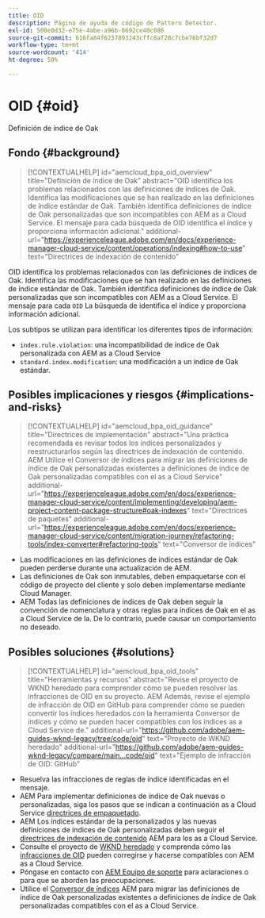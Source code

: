 ```yaml
---
title: OID
description: Página de ayuda de código de Pattern Detector.
exl-id: 500e0d32-e75e-4abe-a96b-0692ce40c086
source-git-commit: 616fa84f6237893243cffc8af28c7cbe76bf32d7
workflow-type: tm+mt
source-wordcount: '414'
ht-degree: 50%

---
```


# OID {#oid}

Definición de índice de Oak

## Fondo {#background}

>[!CONTEXTUALHELP]
>id="aemcloud_bpa_oid_overview"
>title="Definición de índice de Oak"
>abstract="OID identifica los problemas relacionados con las definiciones de índices de Oak. Identifica las modificaciones que se han realizado en las definiciones de índice estándar de Oak. También identifica definiciones de índice de Oak personalizadas que son incompatibles con AEM as a Cloud Service. El mensaje para cada búsqueda de OID identifica el índice y proporciona información adicional."
>additional-url="https://experienceleague.adobe.com/en/docs/experience-manager-cloud-service/content/operations/indexing#how-to-use" text="Directrices de indexación de contenido"

OID identifica los problemas relacionados con las definiciones de índices de Oak. Identifica las modificaciones que se han realizado en las definiciones de índice estándar de Oak. También identifica definiciones de índice de Oak personalizadas que son incompatibles con AEM as a Cloud Service. El mensaje para cada `OID` La búsqueda de identifica el índice y proporciona información adicional.

Los subtipos se utilizan para identificar los diferentes tipos de información:

* `index.rule.violation`: una incompatibilidad de índice de Oak personalizada con AEM as a Cloud Service
* `standard.index.modification`: una modificación a un índice de Oak estándar.

## Posibles implicaciones y riesgos {#implications-and-risks}

>[!CONTEXTUALHELP]
>id="aemcloud_bpa_oid_guidance"
>title="Directrices de implementación"
>abstract="Una práctica recomendada es revisar todos los índices personalizados y reestructurarlos según las directrices de indexación de contenido. AEM Utilice el Conversor de índices para migrar las definiciones de índice de Oak personalizadas existentes a definiciones de índice de Oak personalizadas compatibles con el as a Cloud Service"
>additional-url="https://experienceleague.adobe.com/en/docs/experience-manager-cloud-service/content/implementing/developing/aem-project-content-package-structure#oak-indexes" text="Directrices de paquetes"
>additional-url="https://experienceleague.adobe.com/en/docs/experience-manager-cloud-service/content/migration-journey/refactoring-tools/index-converter#refactoring-tools" text="Conversor de índices"

* Las modificaciones en las definiciones de índices estándar de Oak pueden perderse durante una actualización de AEM.
* Las definiciones de Oak son inmutables, deben empaquetarse con el código de proyecto del cliente y solo deben implementarse mediante Cloud Manager.
* AEM Todas las definiciones de índices de Oak deben seguir la convención de nomenclatura y otras reglas para índices de Oak en el as a Cloud Service de la. De lo contrario, puede causar un comportamiento no deseado.

## Posibles soluciones {#solutions}

>[!CONTEXTUALHELP]
>id="aemcloud_bpa_oid_tools"
>title="Herramientas y recursos"
>abstract="Revise el proyecto de WKND heredado para comprender cómo se pueden resolver las infracciones de OID en su proyecto. AEM Además, revise el ejemplo de infracción de OID en GitHub para comprender cómo se pueden convertir los índices heredados con la herramienta Conversor de índices y cómo se pueden hacer compatibles con los índices as a Cloud Service de."
>additional-url="https://github.com/adobe/aem-guides-wknd-legacy/tree/code/oid" text="Proyecto de WKND heredado"
>additional-url="https://github.com/adobe/aem-guides-wknd-legacy/compare/main...code/oid" text="Ejemplo de infracción de OID: GitHub"

* Resuelva las infracciones de reglas de índice identificadas en el mensaje.
* AEM Para implementar definiciones de índice de Oak nuevas o personalizadas, siga los pasos que se indican a continuación as a Cloud Service [directrices de empaquetado](https://experienceleague.adobe.com/en/docs/experience-manager-cloud-service/content/implementing/developing/aem-project-content-package-structure).
* AEM Los índices estándar de la personalizados y las nuevas definiciones de índices de Oak personalizadas deben seguir el [directrices de indexación de contenido](https://experienceleague.adobe.com/en/docs/experience-manager-cloud-service/content/operations/indexing#preparing-the-new-index-definition) AEM para los as a Cloud Service.
* Consulte el proyecto de [WKND heredado](https://github.com/adobe/aem-guides-wknd-legacy/tree/code/oid) y comprenda cómo las [infracciones de OID](https://github.com/adobe/aem-guides-wknd-legacy/compare/main...code/oid) pueden corregirse y hacerse compatibles con AEM as a Cloud Service.
* Póngase en contacto con [AEM Equipo de soporte](https://helpx.adobe.com/es/enterprise/using/support-for-experience-cloud.html) para aclaraciones o para que se aborden las preocupaciones.
* Utilice el [Conversor de índices](https://experienceleague.adobe.com/en/docs/experience-manager-cloud-service/content/migration-journey/refactoring-tools/index-converter#refactoring-tools) AEM para migrar las definiciones de índice de Oak personalizadas existentes a definiciones de índice de Oak personalizadas compatibles con el as a Cloud Service.
